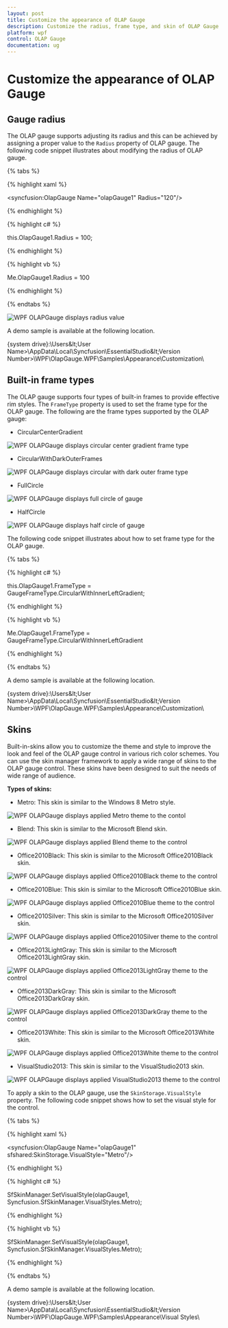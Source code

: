 ```yaml
---
layout: post
title: Customize the appearance of OLAP Gauge
description: Customize the radius, frame type, and skin of OLAP Gauge
platform: wpf
control: OLAP Gauge
documentation: ug
---
```


# Customize the appearance of OLAP Gauge

## Gauge radius

The OLAP gauge supports adjusting its radius and this can be achieved by assigning a proper value to the `Radius` property of OLAP gauge. The following code snippet illustrates about modifying the radius of OLAP gauge.

{% tabs %}

{% highlight xaml %}

<syncfusion:OlapGauge Name="olapGauge1" Radius="120"/>

{% endhighlight %}

{% highlight c# %}

this.OlapGauge1.Radius = 100;

{% endhighlight %}

{% highlight vb %}

Me.OlapGauge1.Radius = 100

{% endhighlight %}

{% endtabs %}

![WPF OLAPGauge displays radius value](Appearance_images/Appearance_img1.png)

A demo sample is available at the following location.

{system drive}:\Users\&lt;User Name&gt;\AppData\Local\Syncfusion\EssentialStudio\&lt;Version Number&gt;\WPF\OlapGauge.WPF\Samples\Appearance\Customization\

## Built-in frame types

The OLAP gauge supports four types of built-in frames to provide effective rim styles. The `FrameType` property is used to set the frame type for the OLAP gauge. The following are the frame types supported by the OLAP gauge:

* CircularCenterGradient

![WPF OLAPGauge displays circular center gradient frame type](Appearance_images/Appearance_img2.png)

* CircularWithDarkOuterFrames

![WPF OLAPGauge displays circular with dark outer frame type](Appearance_images/Appearance_img3.png)

* FullCircle

![WPF OLAPGauge displays full circle of gauge](Appearance_images/Appearance_img4.png)

* HalfCircle

![WPF OLAPGauge displays half circle of gauge](Appearance_images/Appearance_img5.png)

The following code snippet illustrates about how to set frame type for the OLAP gauge.

{% tabs %}

{% highlight c# %}

this.OlapGauge1.FrameType = GaugeFrameType.CircularWithInnerLeftGradient;

{% endhighlight %}

{% highlight vb %}

Me.OlapGauge1.FrameType = GaugeFrameType.CircularWithInnerLeftGradient

{% endhighlight %}

{% endtabs %}

A demo sample is available at the following location.

{system drive}:\Users\&lt;User Name&gt;\AppData\Local\Syncfusion\EssentialStudio\&lt;Version Number&gt;\WPF\OlapGauge.WPF\Samples\Appearance\Customization\

## Skins

Built-in-skins allow you to customize the theme and style to improve the look and feel of the OLAP gauge control in various rich color schemes. You can use the skin manager framework to apply a wide range of skins to the OLAP gauge control. These skins have been designed to suit the needs of wide range of audience.

**Types of skins:**

* Metro: This skin is similar to the Windows 8 Metro style.

![WPF OLAPGauge displays applied Metro theme to the contol](Appearance_images/Appearance_img6.png)

* Blend: This skin is similar to the Microsoft Blend skin.

![WPF OLAPGauge displays applied Blend theme to the control](Appearance_images/Appearance_img7.png)

* Office2010Black: This skin is similar to the Microsoft Office2010Black skin.

![WPF OLAPGauge displays applied Office2010Black theme to the control](Appearance_images/Appearance_img8.png)

* Office2010Blue: This skin is similar to the Microsoft Office2010Blue skin.

![WPF OLAPGauge displays applied Office2010Blue theme to the control](Appearance_images/Appearance_img9.png)

* Office2010Silver: This skin is similar to the Microsoft Office2010Silver skin.

![WPF OLAPGauge displays applied Office2010Silver theme to the control](Appearance_images/Appearance_img10.png)

* Office2013LightGray: This skin is similar to the Microsoft Office2013LightGray skin.

![WPF OLAPGauge displays applied Office2013LightGray theme to the control](Appearance_images/Appearance_img11.png)

* Office2013DarkGray: This skin is similar to the Microsoft Office2013DarkGray skin.

![WPF OLAPGauge displays applied Office2013DarkGray theme to the control](Appearance_images/Appearance_img12.png)

* Office2013White: This skin is similar to the Microsoft Office2013White skin.

![WPF OLAPGauge displays applied Office2013White theme to the control](Appearance_images/Appearance_img13.png)

* VisualStudio2013: This skin is similar to the VisualStudio2013 skin.

![WPF OLAPGauge displays applied VisualStudio2013 theme to the control](Appearance_images/Appearance_img14.png)

To apply a skin to the OLAP gauge, use the `SkinStorage.VisualStyle` property. The following code snippet shows how to set the visual style for the control.

{% tabs %}

{% highlight xaml %}

<syncfusion:OlapGauge Name="olapGauge1" sfshared:SkinStorage.VisualStyle="Metro"/>

{% endhighlight %}

{% highlight c# %}

SfSkinManager.SetVisualStyle(olapGauge1, Syncfusion.SfSkinManager.VisualStyles.Metro);

{% endhighlight %}

{% highlight vb %}

SfSkinManager.SetVisualStyle(olapGauge1, Syncfusion.SfSkinManager.VisualStyles.Metro);

{% endhighlight %}

{% endtabs %}

A demo sample is available at the following location.

{system drive}:\Users\&lt;User Name&gt;\AppData\Local\Syncfusion\EssentialStudio\&lt;Version Number&gt;\WPF\OlapGauge.WPF\Samples\Appearance\Visual Styles\